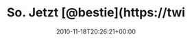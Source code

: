 ---
retweeted: false
source: <a href="https://about.twitter.com/products/tweetdeck" rel="nofollow">TweetDeck</a>
entities:
  hashtags: []
  symbols: []
  user_mentions:
  - name: bestie
    screen_name: bestie
    indices:
    - '10'
    - '17'
    id_str: '12335932'
    id: '12335932'
  urls: []
display_text_range:
- '0'
- '60'
favorite_count: '0'
id_str: '5356156801253376'
truncated: false
retweet_count: '0'
id: '5356156801253376'
created_at: Thu Nov 18 20:26:21 +0000 2010
favorited: false
full_text: So. Jetzt [@bestie](https://twitter.com/bestie) aufsuchen und dann angenehm
  Burgern gehen.
lang: de
tags:
- pesos:twitter
date: '2010-11-18T20:26:21+00:00'
src: https://twitter.com/bascht/status/5356156801253376
original_url: https://twitter.com/bascht/status/5356156801253376
type: twitter_tweet
text: So. Jetzt [@bestie](https://twitter.com/bestie) aufsuchen und dann angenehm
  Burgern gehen.
title: So. Jetzt [@bestie](https://twi

---